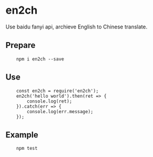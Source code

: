 en2ch
===

Use baidu fanyi api, archieve English to Chinese translate. 

## Prepare

```
    npm i en2ch --save
```

## Use


```
    const en2ch = require('en2ch');
    en2ch('hello world').then(ret => {
        console.log(ret);
    }).catch(err => {
        console.log(err.message);
    });
```

## Example

```
    npm test
```

